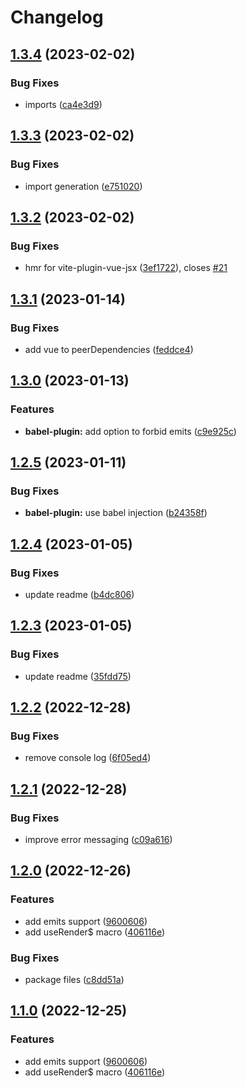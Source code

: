 # Changelog

## [1.3.4](https://github.com/madeofsun/vue-tsx-macros/compare/v1.3.3...v1.3.4) (2023-02-02)


### Bug Fixes

* imports ([ca4e3d9](https://github.com/madeofsun/vue-tsx-macros/commit/ca4e3d98e738e9bd188b0dd359dbb86cb44c7b9a))

## [1.3.3](https://github.com/madeofsun/vue-tsx-macros/compare/v1.3.2...v1.3.3) (2023-02-02)


### Bug Fixes

* import generation ([e751020](https://github.com/madeofsun/vue-tsx-macros/commit/e75102043cb70012986814a17939a66e151e3714))

## [1.3.2](https://github.com/madeofsun/vue-tsx-macros/compare/v1.3.1...v1.3.2) (2023-02-02)


### Bug Fixes

* hmr for vite-plugin-vue-jsx ([3ef1722](https://github.com/madeofsun/vue-tsx-macros/commit/3ef172291ca442e4f08a07d2cdee1d6c97b655e1)), closes [#21](https://github.com/madeofsun/vue-tsx-macros/issues/21)

## [1.3.1](https://github.com/madeofsun/vue-tsx-macros/compare/v1.3.0...v1.3.1) (2023-01-14)


### Bug Fixes

* add vue to peerDependencies ([feddce4](https://github.com/madeofsun/vue-tsx-macros/commit/feddce4c63ef34b7d3916a1f55b5aa9402d5e10e))

## [1.3.0](https://github.com/madeofsun/vue-tsx-macros/compare/v1.2.5...v1.3.0) (2023-01-13)


### Features

* **babel-plugin:** add option to forbid emits ([c9e925c](https://github.com/madeofsun/vue-tsx-macros/commit/c9e925c030ef3a602331fa84ba2f41cf55b80eb1))

## [1.2.5](https://github.com/madeofsun/vue-tsx-macros/compare/v1.2.4...v1.2.5) (2023-01-11)


### Bug Fixes

* **babel-plugin:** use babel injection ([b24358f](https://github.com/madeofsun/vue-tsx-macros/commit/b24358f0d083c08b130e20c901f504b10dfa420f))

## [1.2.4](https://github.com/madeofsun/vue-tsx-macros/compare/v1.2.3...v1.2.4) (2023-01-05)


### Bug Fixes

* update readme ([b4dc806](https://github.com/madeofsun/vue-tsx-macros/commit/b4dc8067578323a1f4297df056a6c3782fa91a1c))

## [1.2.3](https://github.com/madeofsun/vue-tsx-macros/compare/v1.2.2...v1.2.3) (2023-01-05)


### Bug Fixes

* update readme ([35fdd75](https://github.com/madeofsun/vue-tsx-macros/commit/35fdd75cada1f736a234e5a3f1b363c3e462c883))

## [1.2.2](https://github.com/madeofsun/vue-tsx-macros/compare/v1.2.1...v1.2.2) (2022-12-28)


### Bug Fixes

* remove console log ([6f05ed4](https://github.com/madeofsun/vue-tsx-macros/commit/6f05ed49c1f70d11af20bd59064a904faea55cda))

## [1.2.1](https://github.com/madeofsun/vue-tsx-macros/compare/v1.2.0...v1.2.1) (2022-12-28)


### Bug Fixes

* improve error messaging ([c09a616](https://github.com/madeofsun/vue-tsx-macros/commit/c09a616b76897400b311aec9239e4ca97c6fffb3))

## [1.2.0](https://github.com/madeofsun/vue-tsx-macros/compare/v1.1.0...v1.2.0) (2022-12-26)


### Features

* add emits support ([9600606](https://github.com/madeofsun/vue-tsx-macros/commit/9600606310263ab80bf972ec008283d9791a235f))
* add useRender$ macro ([406116e](https://github.com/madeofsun/vue-tsx-macros/commit/406116ef661545b682b5f2aa46da43c60c2891bf))


### Bug Fixes

* package files ([c8dd51a](https://github.com/madeofsun/vue-tsx-macros/commit/c8dd51a32c79853696c5cf990c3c9bb271f0923e))

## [1.1.0](https://github.com/madeofsun/vue-tsx-macros/compare/v1.0.4...v1.1.0) (2022-12-25)


### Features

* add emits support ([9600606](https://github.com/madeofsun/vue-tsx-macros/commit/9600606310263ab80bf972ec008283d9791a235f))
* add useRender$ macro ([406116e](https://github.com/madeofsun/vue-tsx-macros/commit/406116ef661545b682b5f2aa46da43c60c2891bf))
